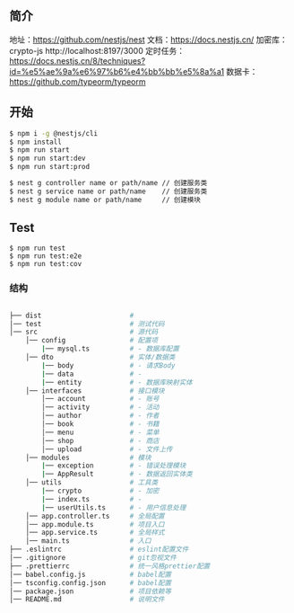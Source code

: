 
## 简介

地址：https://github.com/nestjs/nest
文档：https://docs.nestjs.cn/
加密库：crypto-js
http://localhost:8197/3000
定时任务：https://docs.nestjs.cn/8/techniques?id=%e5%ae%9a%e6%97%b6%e4%bb%bb%e5%8a%a1
数据卡：https://github.com/typeorm/typeorm

## 开始

```bash
$ npm i -g @nestjs/cli
$ npm install
$ npm run start
$ npm run start:dev
$ npm run start:prod

$ nest g controller name or path/name // 创建服务类
$ nest g service name or path/name    // 创建服务类
$ nest g module name or path/name     // 创建模块
```

## Test

```
$ npm run test
$ npm run test:e2e
$ npm run test:cov
```

### 结构

```bash

├── dist                      # 
│── test                      # 测试代码
│── src                       # 源代码
    │── config                # 配置项
        |── mysql.ts          # - 数据库配置
    │── dto                   # 实体/数据类
        |── body              # - 请求Body
        |── data              # - 
        |── entity            # - 数据库映射实体
    │── interfaces            # 接口模块
        │── account           # - 账号
        │── activity          # - 活动
        │── author            # - 作者
        │── book              # - 书籍
        │── menu              # - 菜单
        │── shop              # - 商店
        │── upload            # - 文件上传
    │── modules               # 模块
        |── exception         # - 错误处理模块
        |── AppResult         # - 数据返回实体类
    │── utils                 # 工具类
        |── crypto            # - 加密
        |── index.ts          # - 
        |── userUtils.ts      # - 用户信息处理
    │── app.controller.ts     # 全局配置
    │── app.module.ts         # 项目入口
    │── app.service.ts        # 全局样式
    │── main.ts               # 入口
├── .eslintrc                 # eslint配置文件
│── .gitignore                # git忽视文件
├── .prettierrc               # 统一风格prettier配置
│── babel.config.js           # babel配置
│── tsconfig.config.json      # babel配置
│── package.json              # 项目依赖等
│── README.md                 # 说明文件
```
